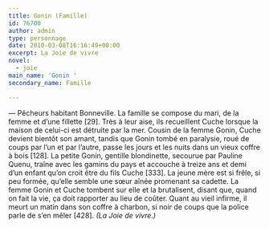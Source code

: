 ```yaml
---
title: Gonin (Famille)
id: 76700
author: admin
type: personnage
date: 2010-03-08T16:16:49+00:00
excerpt: La Joie de vivre
novel:
  - joie
main_name: 'Gonin '
secondary_name: Famille

---
```

— Pêcheurs habitant Bonneville. La famille se compose du mari, de la femme et d&rsquo;une fillette [29]. Très à leur aise, ils recueillent Cuche lorsque la maison de celui-ci est détruite par la mer. Cousin de la femme Gonin, Cuche devient bientôt son amant, tandis que Gonin tombé en paralysie, roué de coups par l&rsquo;un et par l&rsquo;autre, passe les jours et les nuits dans un vieux coffre à bois [128]. La petite Gonin, gentille blondinette, secourue par Pauline Quenu, traîne avec les gamins du pays et accouche à treize ans et demi d&rsquo;un enfant qu&rsquo;on croit être du fils Cuche [333]. La jeune mère est si frêle, si peu formée, qu&rsquo;elle semble une sœur aînée promenant sa cadette. La femme Gonin et Cuche tombent sur elle et la brutalisent, disant que, quand on fait la vie, ça doit rapporter au lieu de coûter. Quant au vieil infirme, il meurt un matin dans son coffre à charbon, si noir de coups que la police parle de s&rsquo;en mêler [428]. _(La Joie de vivre.)_